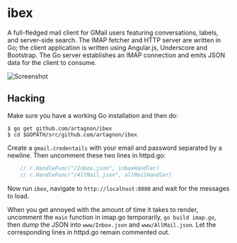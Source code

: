# ibex

A full-fledged mail client for GMail users featuring conversations,
labels, and server-side search. The IMAP fetcher and HTTP server are
written in Go; the client application is written using Angular.js,
Underscore and Bootstrap. The Go server establishes an IMAP connection
and emits JSON data for the client to consume.

![Screenshot](http://i.imgur.com/dui01HI.png)

## Hacking

Make sure you have a working Go installation and then do:

```
$ go get github.com/artagnon/ibex
$ cd $GOPATH/src/github.com/artagnon/ibex
```

Create a `gmail.credentails` with your email and password separated by
a newline. Then uncomment these two lines in httpd.go:

```go
	// r.HandleFunc("/Inbox.json", inboxHandler)
	// r.HandleFunc("/AllMail.json", allMailHandler)
```

Now run `ibex`, navigate to `http://localhost:8080` and wait
for the messages to load.

When you get annoyed with the amount of time it takes to render,
uncomment the `main` function in imap.go temporarily, `go build
imap.go`, then dump the JSON into `www/Inbox.json` and
`www/AllMail.json`. Let the corresponding lines in httpd.go remain
commented out.
